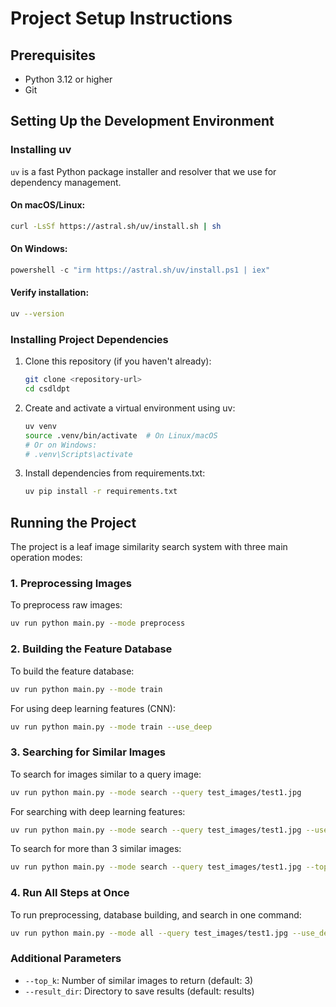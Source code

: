 # Project Setup Instructions

## Prerequisites

- Python 3.12 or higher
- Git

## Setting Up the Development Environment

### Installing uv

`uv` is a fast Python package installer and resolver that we use for dependency management.

#### On macOS/Linux:

```bash
curl -LsSf https://astral.sh/uv/install.sh | sh
```

#### On Windows:

```powershell
powershell -c "irm https://astral.sh/uv/install.ps1 | iex"
```

#### Verify installation:

```bash
uv --version
```

### Installing Project Dependencies

1. Clone this repository (if you haven't already):

   ```bash
   git clone <repository-url>
   cd csdldpt
   ```

2. Create and activate a virtual environment using uv:

   ```bash
   uv venv
   source .venv/bin/activate  # On Linux/macOS
   # Or on Windows:
   # .venv\Scripts\activate
   ```

3. Install dependencies from requirements.txt:
   ```bash
   uv pip install -r requirements.txt
   ```

## Running the Project

The project is a leaf image similarity search system with three main operation modes:

### 1. Preprocessing Images

To preprocess raw images:

```bash
uv run python main.py --mode preprocess
```

### 2. Building the Feature Database

To build the feature database:

```bash
uv run python main.py --mode train
```

For using deep learning features (CNN):

```bash
uv run python main.py --mode train --use_deep
```

### 3. Searching for Similar Images

To search for images similar to a query image:

```bash
uv run python main.py --mode search --query test_images/test1.jpg
```

For searching with deep learning features:

```bash
uv run python main.py --mode search --query test_images/test1.jpg --use_deep
```

To search for more than 3 similar images:

```bash
uv run python main.py --mode search --query test_images/test1.jpg --top_k 5
```

### 4. Run All Steps at Once

To run preprocessing, database building, and search in one command:

```bash
uv run python main.py --mode all --query test_images/test1.jpg --use_deep
```

### Additional Parameters

- `--top_k`: Number of similar images to return (default: 3)
- `--result_dir`: Directory to save results (default: results)
